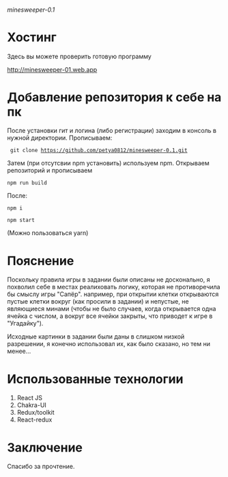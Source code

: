 ###### minesweeper-0.1

# Хостинг
Здесь вы можете проверить готовую программу

<http://minesweeper-01.web.app>

 # Добавление репозитория к себе на пк
 После установки гит и логина (либо регистрации) заходим в консоль в нужной директории.
 Прописываем:
 
 <code> git clone https://github.com/petya0812/minesweeper-0.1.git </code>
 
 Затем (при отсутсвии npm установить) используем npm.
 Открываем репозиторий и прописываем
 
 <code>npm run build</code>
 
 После: 
 
 <code>npm i</code>
 
 <code>npm start</code>
  
  (Можно пользоваться yarn)
  
# Пояснение

Поскольку правила игры в задании были описаны не досконально, я похволил себе в местах реалиховать логику, которая не противоречила бы смыслу игры "Сапёр".
например, при открытии клетки открываются пустые клетки вокруг (как просили в задании) и непустые, не являющиеся минами (чтобы не было случаев, 
когда открывается одна ячейка с числом, а вокруг все ячейки закрыты, что приводет к игре в "Угадайку"). 

Исходные картинки в задании были даны в слишком низкой разрешении, я конечно использовал их, как было сказано, но тем ни менее...


# Использованные технологии
1. React JS
2. Chakra-UI
3. Redux/toolkit
4. React-redux

# Заключение
Спасибо за прочтение.

